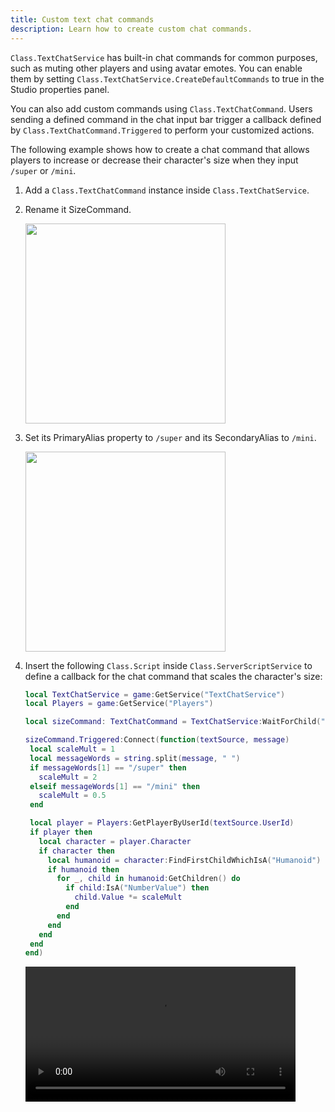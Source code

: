 ```yaml
---
title: Custom text chat commands
description: Learn how to create custom chat commands.
---
```


`Class.TextChatService` has built-in chat commands for common purposes, such as muting other players and using avatar emotes. You can enable them by setting `Class.TextChatService.CreateDefaultCommands` to true in the Studio properties panel.

You can also add custom commands using `Class.TextChatCommand`. Users sending a defined command in the chat input bar trigger a callback defined by `Class.TextChatCommand.Triggered` to perform your customized actions.

The following example shows how to create a chat command that allows players to increase or decrease their character's size when they input `/super` or `/mini`.

1. Add a `Class.TextChatCommand` instance inside `Class.TextChatService`.
2. Rename it SizeCommand.

   <img src="../../assets/studio/explorer/TextChatService-TextChatCommand.png" width="320" />

3. Set its PrimaryAlias property to `/super` and its SecondaryAlias to `/mini`.

   <img src="../../assets/players/in-experience-text-chat/TextChatCommand-Aliases.png" width="320" />

4. Insert the following `Class.Script` inside `Class.ServerScriptService` to define a callback for the chat command that scales the character's size:

   ```lua title='Script' highlight='4,6'
   local TextChatService = game:GetService("TextChatService")
   local Players = game:GetService("Players")

   local sizeCommand: TextChatCommand = TextChatService:WaitForChild("SizeCommand")

   sizeCommand.Triggered:Connect(function(textSource, message)
    local scaleMult = 1
    local messageWords = string.split(message, " ")
    if messageWords[1] == "/super" then
      scaleMult = 2
    elseif messageWords[1] == "/mini" then
      scaleMult = 0.5
    end

    local player = Players:GetPlayerByUserId(textSource.UserId)
    if player then
      local character = player.Character
      if character then
        local humanoid = character:FindFirstChildWhichIsA("Humanoid")
        if humanoid then
          for _, child in humanoid:GetChildren() do
            if child:IsA("NumberValue") then
              child.Value *= scaleMult
            end
          end
        end
      end
    end
   end)
   ```

   <video controls src="../../assets/players/in-experience-text-chat/Text-Custom-Command.mp4" width="90%"></video>
